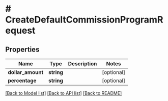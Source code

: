 # # CreateDefaultCommissionProgramRequest

## Properties

Name | Type | Description | Notes
------------ | ------------- | ------------- | -------------
**dollar_amount** | **string** |  | [optional]
**percentage** | **string** |  | [optional]

[[Back to Model list]](../../README.md#models) [[Back to API list]](../../README.md#endpoints) [[Back to README]](../../README.md)
